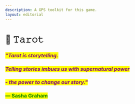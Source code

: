 ```yaml
---
description: A GPS toolkit for this game.
layout: editorial
---
```


# 🔎 𝚃𝚊𝚛𝚘𝚝



### _<mark style="color:purple;">"Tarot is storytelling.</mark>_&#x20;

### _<mark style="color:purple;">Telling stories imbues us with supernatural power</mark>_&#x20;

### _<mark style="color:purple;">- the power to change our story."</mark>_&#x20;

### <mark style="color:green;">― Sasha Graham</mark>

<mark style="color:purple;"></mark>

